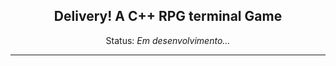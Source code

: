 <section>
    <center>
        <h1>Delivery! A C++ RPG terminal  Game</h1>
        <p>Status: <i>Em desenvolvimento...</i><p>
    </center>
    <hr/>
</section>